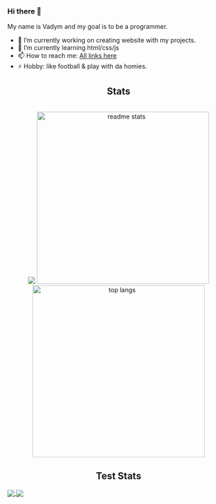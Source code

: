 ### Hi there 👋

My name is Vadym and my goal is to be a programmer.

- 🔭 I’m currently working on creating website with my projects.
- 📖 I’m currently learning html/css/js
- 📫 How to reach me: [All links here](https://vaydy.github.io/)
- ⚡ Hobby: like football & play with da homies.







<h2 align="center"> Stats </h2>
<br>
<div align=center>

<img src="https://github-readme-stats.vercel.app/api?username=Vaydy&show_icons=true&theme=transparent"/>
 <img width=390 src="https://github-readme-stats-salesp07.vercel.app/api?username=Vaydy&count_private=true&show_icons=true&theme=react&rank_icon=github&border_radius=10" alt="readme stats" />
</br>
<img width=390 src="https://github-readme-stats-salesp07.vercel.app/api/top-langs/?username=Vaydy&langs_count=6&layout=compact&theme=react&border_radius=10&size_weight=0.5&count_weight=0.5&exclude_repo=github-readme-stats" alt="top langs"/>
</div>
<h2 align="center">Test Stats </h2>
<a href="https://github.com/anuraghazra/github-readme-stats">
  <img align="center" src="github-readme-stats.vercel.app/api?username=Vaydy&show_icons=true&theme=transparent" />
</a>
<a href="https://github.com/anuraghazra/convoychat">
  <img align="center" src="https://github-readme-stats.vercel.app/api/pin/?username=anuraghazra&repo=convoychat" />
</a>
